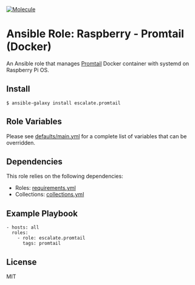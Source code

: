 [![Molecule](https://github.com/escalate/ansible-raspberry-promtail-docker/actions/workflows/molecule.yml/badge.svg?branch=master&event=push)](https://github.com/escalate/ansible-raspberry-promtail-docker/actions/workflows/molecule.yml)

# Ansible Role: Raspberry - Promtail (Docker)

An Ansible role that manages [Promtail](https://grafana.com/docs/loki/latest/clients/promtail/) Docker container with systemd on Raspberry Pi OS.

## Install

```
$ ansible-galaxy install escalate.promtail
```

## Role Variables

Please see [defaults/main.yml](https://github.com/escalate/ansible-raspberry-promtail-docker/blob/master/defaults/main.yml) for a complete list of variables that can be overridden.

## Dependencies

This role relies on the following dependencies:

* Roles: [requirements.yml](https://github.com/escalate/ansible-raspberry-promtail-docker/blob/master/requirements.yml)
* Collections: [collections.yml](https://github.com/escalate/ansible-raspberry-promtail-docker/blob/master/collections.yml)

## Example Playbook

```
- hosts: all
  roles:
    - role: escalate.promtail
      tags: promtail
```

## License

MIT
